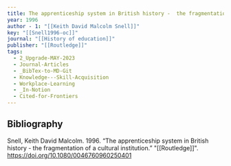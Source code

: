 ```yaml
---
title: The apprenticeship system in British history -  the fragmentation of a cultural institution
year: 1996
author - 1: "[[Keith David Malcolm Snell]]"
key: "[[Snell1996-oc]]"
journal: "[[History of education]]"
publisher: "[[Routledge]]"
tags:
  - 2_Upgrade-MAY-2023
  - Journal-Articles
  - _BibTex-to-MD-Git
  - Knowledge---Skill-Acquisition
  - Workplace-Learning
  - _In-Notion
  - Cited-for-Frontiers
---
```


## Bibliography
Snell, Keith David Malcolm. 1996. “The apprenticeship system in British history -  the fragmentation of a cultural institution.” "[[Routledge]]". https://doi.org/10.1080/0046760960250401